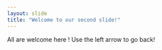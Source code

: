 ```yaml
---
layout: slide
title: "Welcome to our second slide!"
---
```

All are welcome here !
Use the left arrow to go back!
